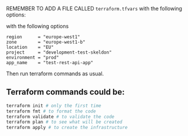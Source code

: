 REMEMBER TO ADD A FILE CALLED `terraform.tfvars` with the following options:

with the following options

```
region      = "europe-west1"
zone        = "europe-west1-b"
location    = "EU"
project     = "development-test-skeldon"
environment = "prod"
app_name    = "test-rest-api-app"
```

Then run terraform commands as usual.

## Terraform commands could be:

```bash
terraform init # only the first time
terraform fmt # to format the code
terraform validate # to validate the code
terraform plan # to see what will be created
terraform apply # to create the infrastructure
```
